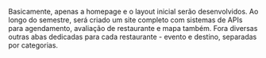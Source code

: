 Basicamente, apenas a homepage e o layout inicial serão desenvolvidos. Ao longo do semestre, será criado um site completo com sistemas de APIs para agendamento, avaliação de restaurante e mapa também. Fora diversas outras abas dedicadas para cada restaurante - evento e destino, separadas por categorias.

